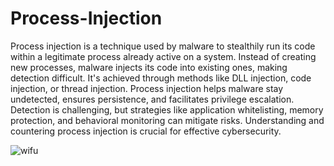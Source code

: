 # Process-Injection

Process injection is a technique used by malware to stealthily run its code within a legitimate process already active on a system. Instead of creating new processes, malware injects its code into existing ones, making detection difficult. It's achieved through methods like DLL injection, code injection, or thread injection. Process injection helps malware stay undetected, ensures persistence, and facilitates privilege escalation. Detection is challenging, but strategies like application whitelisting, memory protection, and behavioral monitoring can mitigate risks. Understanding and countering process injection is crucial for effective cybersecurity.

![wifu](https://github.com/rootL0r/Process-Injection/assets/157466888/67fd19d4-c1ac-4df6-82db-e221f7400f24)
